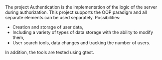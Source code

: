 The project Authentication is the implementation of the logic of the server during authorization.
This project supports the OOP paradigm and all separate elements can be used separately.
Possibilities:
- Creation and storage of user data,
- Including a variety of types of data storage with the ability to modify them,
- User search tools, data changes and tracking the number of users.
  
In addition, the tools are tested using gtest.
